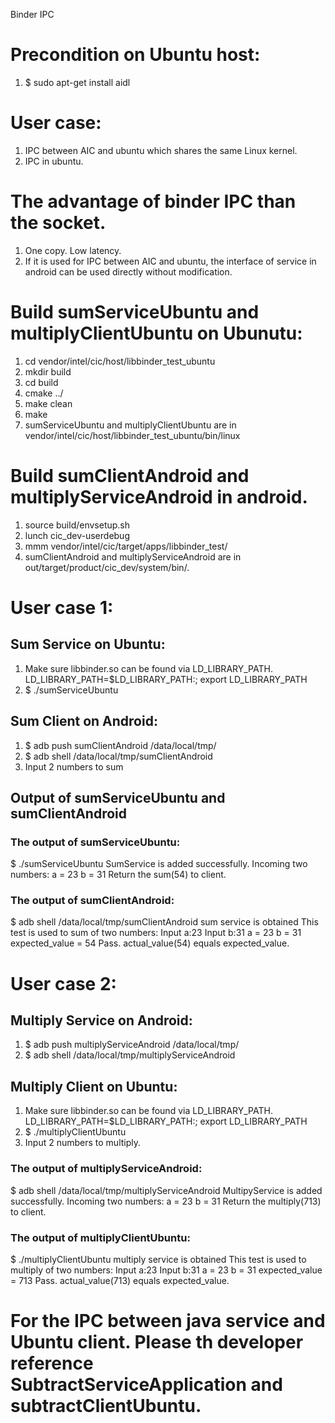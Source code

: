 Binder IPC

# Precondition on Ubuntu host:
1. $ sudo apt-get install aidl
# User case:
1. IPC between AIC and ubuntu which shares the same Linux kernel. 
2. IPC in ubuntu.
# The advantage of binder IPC than the socket.
1. One copy. Low latency.
2. If it is used for IPC between AIC and ubuntu, the interface of service in android can be used directly without modification.
# Build sumServiceUbuntu and multiplyClientUbuntu on Ubunutu:
1. cd vendor/intel/cic/host/libbinder_test_ubuntu
2. mkdir build
3. cd build
4. cmake ../
5. make clean
6. make
7. sumServiceUbuntu and multiplyClientUbuntu are in vendor/intel/cic/host/libbinder_test_ubuntu/bin/linux
# Build sumClientAndroid and multiplyServiceAndroid in android.
1. source build/envsetup.sh
2. lunch cic_dev-userdebug
3. mmm vendor/intel/cic/target/apps/libbinder_test/
4. sumClientAndroid and multiplyServiceAndroid are in out/target/product/cic_dev/system/bin/.
# User case 1:
## Sum Service on Ubuntu: 
1. Make sure libbinder.so can be found via LD_LIBRARY_PATH. LD_LIBRARY_PATH=$LD_LIBRARY_PATH:<dir-of-libbinder-lib>; export LD_LIBRARY_PATH
2. $ ./sumServiceUbuntu
## Sum Client on Android:
1. $ adb push sumClientAndroid /data/local/tmp/
2. $ adb shell /data/local/tmp/sumClientAndroid
3. Input 2 numbers to sum 
## Output of sumServiceUbuntu and sumClientAndroid
### The output of sumServiceUbuntu:
$ ./sumServiceUbuntu
SumService is added successfully.
Incoming two numbers: a = 23 b = 31
Return the sum(54) to client.
### The output of sumClientAndroid:
$ adb shell /data/local/tmp/sumClientAndroid
sum service is obtained
This test is used to sum of two numbers: 
Input a:23
Input b:31
a = 23 b = 31 expected_value = 54
Pass. actual_value(54) equals expected_value.
# User case 2:
## Multiply Service on Android: 
1. $ adb push multiplyServiceAndroid /data/local/tmp/
2. $ adb shell /data/local/tmp/multiplyServiceAndroid
## Multiply Client on Ubuntu:
1. Make sure libbinder.so can be found via LD_LIBRARY_PATH. LD_LIBRARY_PATH=$LD_LIBRARY_PATH:<dir-of-libbinder-lib>; export LD_LIBRARY_PATH
2. $ ./multiplyClientUbuntu
3. Input 2 numbers to multiply.
### The output of multiplyServiceAndroid:
$ adb shell /data/local/tmp/multiplyServiceAndroid
MultipyService is added successfully.
Incoming two numbers: a = 23 b = 31
Return the multiply(713) to client.
### The output of multiplyClientUbuntu:
$ ./multiplyClientUbuntu 
multiply service is obtained
This test is used to multiply of two numbers: 
Input a:23
Input b:31
a = 23 b = 31 expected_value = 713
Pass. actual_value(713) equals expected_value.
# For the IPC between java service and Ubuntu client. Please th developer reference SubtractServiceApplication and subtractClientUbuntu.